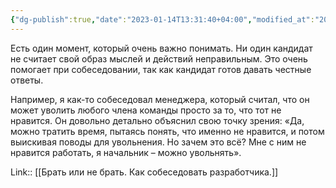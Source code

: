 ```yaml
---
{"dg-publish":true,"date":"2023-01-14T13:31:40+04:00","modified_at":"2023-03-25T14:14:19+04:00","title":"Никто не считает себя плохим","permalink":"/quotes/202204112048/","dgPassFrontmatter":true}
---
```



Есть один момент, который очень важно понимать. Ни один кандидат не считает свой образ мыслей и действий неправильным. Это очень помогает при собеседовании, так как кандидат готов давать честные ответы.

Например, я как-то собеседовал менеджера, который считал, что он может уволить любого члена команды просто за то, что тот не нравится. Он довольно детально объяснил свою точку зрения: «Да, можно тратить время, пытаясь понять, что именно не нравится, и потом выискивая поводы для увольнения. Но зачем это всё? Мне с ним не нравится работать, я начальник – можно увольнять».

Link:: [[Брать или не брать. Как собеседовать разработчика.]]
